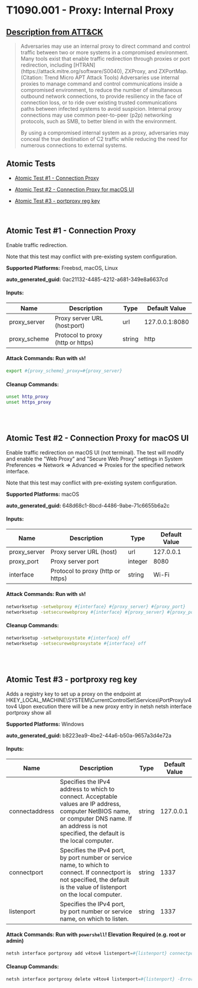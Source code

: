# T1090.001 - Proxy: Internal Proxy
## [Description from ATT&CK](https://attack.mitre.org/techniques/T1090/001)
<blockquote>Adversaries may use an internal proxy to direct command and control traffic between two or more systems in a compromised environment. Many tools exist that enable traffic redirection through proxies or port redirection, including [HTRAN](https://attack.mitre.org/software/S0040), ZXProxy, and ZXPortMap. (Citation: Trend Micro APT Attack Tools) Adversaries use internal proxies to manage command and control communications inside a compromised environment, to reduce the number of simultaneous outbound network connections, to provide resiliency in the face of connection loss, or to ride over existing trusted communications paths between infected systems to avoid suspicion. Internal proxy connections may use common peer-to-peer (p2p) networking protocols, such as SMB, to better blend in with the environment.

By using a compromised internal system as a proxy, adversaries may conceal the true destination of C2 traffic while reducing the need for numerous connections to external systems.</blockquote>

## Atomic Tests

- [Atomic Test #1 - Connection Proxy](#atomic-test-1---connection-proxy)

- [Atomic Test #2 - Connection Proxy for macOS UI](#atomic-test-2---connection-proxy-for-macos-ui)

- [Atomic Test #3 - portproxy reg key](#atomic-test-3---portproxy-reg-key)


<br/>

## Atomic Test #1 - Connection Proxy
Enable traffic redirection.

Note that this test may conflict with pre-existing system configuration.

**Supported Platforms:** Freebsd, macOS, Linux


**auto_generated_guid:** 0ac21132-4485-4212-a681-349e8a6637cd





#### Inputs:
| Name | Description | Type | Default Value |
|------|-------------|------|---------------|
| proxy_server | Proxy server URL (host:port) | url | 127.0.0.1:8080|
| proxy_scheme | Protocol to proxy (http or https) | string | http|


#### Attack Commands: Run with `sh`! 


```sh
export #{proxy_scheme}_proxy=#{proxy_server}
```

#### Cleanup Commands:
```sh
unset http_proxy
unset https_proxy
```





<br/>
<br/>

## Atomic Test #2 - Connection Proxy for macOS UI
Enable traffic redirection on macOS UI (not terminal).
The test will modify and enable the "Web Proxy" and "Secure Web Proxy" settings  in System Preferences => Network => Advanced => Proxies for the specified network interface.

Note that this test may conflict with pre-existing system configuration.

**Supported Platforms:** macOS


**auto_generated_guid:** 648d68c1-8bcd-4486-9abe-71c6655b6a2c





#### Inputs:
| Name | Description | Type | Default Value |
|------|-------------|------|---------------|
| proxy_server | Proxy server URL (host) | url | 127.0.0.1|
| proxy_port | Proxy server port | integer | 8080|
| interface | Protocol to proxy (http or https) | string | Wi-Fi|


#### Attack Commands: Run with `sh`! 


```sh
networksetup -setwebproxy #{interface} #{proxy_server} #{proxy_port}
networksetup -setsecurewebproxy #{interface} #{proxy_server} #{proxy_port}
```

#### Cleanup Commands:
```sh
networksetup -setwebproxystate #{interface} off
networksetup -setsecurewebproxystate #{interface} off
```





<br/>
<br/>

## Atomic Test #3 - portproxy reg key
Adds a registry key to set up a proxy on the endpoint at HKEY_LOCAL_MACHINE\SYSTEM\CurrentControlSet\Services\PortProxy\v4tov4
Upon execution there will be a new proxy entry in netsh
netsh interface portproxy show all

**Supported Platforms:** Windows


**auto_generated_guid:** b8223ea9-4be2-44a6-b50a-9657a3d4e72a





#### Inputs:
| Name | Description | Type | Default Value |
|------|-------------|------|---------------|
| connectaddress | Specifies the IPv4 address to which to connect. Acceptable values are IP address, computer NetBIOS name, or computer DNS name. If an address is not specified, the default is the local computer. | string | 127.0.0.1|
| connectport | Specifies the IPv4 port, by port number or service name, to which to connect. If connectport is not specified, the default is the value of listenport on the local computer. | string | 1337|
| listenport | Specifies the IPv4 port, by port number or service name, on which to listen. | string | 1337|


#### Attack Commands: Run with `powershell`!  Elevation Required (e.g. root or admin) 


```powershell
netsh interface portproxy add v4tov4 listenport=#{listenport} connectport=#{connectport} connectaddress=#{connectaddress}
```

#### Cleanup Commands:
```powershell
netsh interface portproxy delete v4tov4 listenport=#{listenport} -ErrorAction Ignore | Out-Null
```





<br/>

